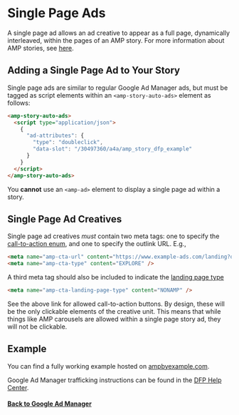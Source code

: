 <!---
Copyright 2018 The AMP HTML Authors. All Rights Reserved.

Licensed under the Apache License, Version 2.0 (the "License");
you may not use this file except in compliance with the License.
You may obtain a copy of the License at

      http://www.apache.org/licenses/LICENSE-2.0

Unless required by applicable law or agreed to in writing, software
distributed under the License is distributed on an "AS-IS" BASIS,
WITHOUT WARRANTIES OR CONDITIONS OF ANY KIND, either express or implied.
See the License for the specific language governing permissions and
limitations under the License.
-->

# Single Page Ads

A single page ad allows an ad creative to appear as a full page, dynamically
interleaved, within the pages of an AMP story. For more information about AMP
stories, see
[here](https://github.com/ampproject/amphtml/blob/master/extensions/amp-story/amp-story-ads.md).

## Adding a Single Page Ad to Your Story

Single page ads are similar to regular Google Ad Manager ads, but must be tagged
as script elements within an `<amp-story-auto-ads>` element as follows:

```html
<amp-story-auto-ads>
  <script type="application/json">
    {
      "ad-attributes": {
        "type": "doubleclick",
        "data-slot": "/30497360/a4a/amp_story_dfp_example"
      }
    }
  </script>
</amp-story-auto-ads>
```

You **cannot** use an `<amp-ad>` element to display a single page ad within a
story.

## Single Page Ad Creatives

Single page ad creatives _must_ contain two meta tags: one to specify the
[call-to-action enum](https://github.com/ampproject/amphtml/blob/master/extensions/amp-story/amp-story-ads.md#cta-text-enum),
and one to specify the outlink URL. E.g.,

```html
<meta name="amp-cta-url" content="https://www.example-ads.com/landing?q=123" />
<meta name="amp-cta-type" content="EXPLORE" />
```

A third meta tag should also be included to indicate the
[landing page type](https://github.com/ampproject/amphtml/blob/master/extensions/amp-story/amp-story-ads.md#cta-landing-page-enum)

```html
<meta name="amp-cta-landing-page-type" content="NONAMP" />
```

See the above link for allowed call-to-action buttons. By design, these will be
the only clickable elements of the creative unit. This means that while things
like AMP carousels are allowed within a single page story ad, they will not be
clickable.

## Example

You can find a fully working example hosted on
[ampbyexample.com](https://amp.dev/documentation/examples/advertising-analytics/doubleclick_amp_story_ads/).

Google Ad Manager trafficking instructions can be found in the
[DFP Help Center](https://support.google.com/dfp_premium/answer/9038178).

#### <a href="amp-ad-network-doubleclick-impl-internal.md">Back to Google Ad Manager</a>
